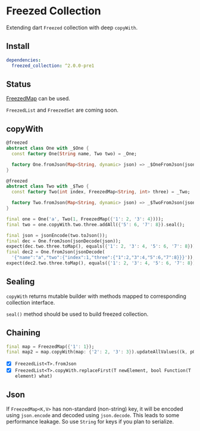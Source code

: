 # Freezed Collection

Extending dart `Freezed` collection with deep `copyWith`.

## Install

```yaml
dependencies:
  freezed_collection: ^2.0.0-pre1
```

## Status

[FreezedMap](lib/src/freezed_map.dart) can be used.

`FreezedList` and `FreezedSet` are coming soon.

## copyWith

[//]: # ( @formatter:off)
```dart
@freezed
abstract class One with _$One {
  const factory One(String name, Two two) = _One;

  factory One.fromJson(Map<String, dynamic> json) => _$OneFromJson(json);
}

@freezed
abstract class Two with _$Two {
  const factory Two(int index, FreezedMap<String, int> three) = _Two;

  factory Two.fromJson(Map<String, dynamic> json) => _$TwoFromJson(json);
}

final one = One('a', Two(1, FreezedMap({'1': 2, '3': 4})));
final two = one.copyWith.two.three.addAll({'5': 6, '7': 8}).seal();

final json = jsonEncode(two.toJson());
final dec = One.fromJson(jsonDecode(json));
expect(dec.two.three.toMap(), equals({'1': 2, '3': 4, '5': 6, '7': 8}));
final dec2 = One.fromJson(jsonDecode(
  '{"name":"a","two":{"index":1,"three":{"1":2,"3":4,"5":6,"7":8}}}'));
expect(dec2.two.three.toMap(), equals({'1': 2, '3': 4, '5': 6, '7': 8}));
```
[//]: # ( @formatter:on)

## Sealing

`copyWith` returns mutable builder with methods mapped to corresponding collection interface.

`seal()` method should be used to build freezed collection.

## Chaining

[//]: # ( @formatter:off)
```dart
final map = FreezedMap({'1': 1});
final map2 = map.copyWith(map: {'2': 2, '3': 3}).updateAllValues((k, p0) => p0 + 1).removeWhere((k, v) => 2 == v).seal();
```
[//]: # ( @formatter:on)

- [x] `FreezedList<T>.fromJson`
- [x] `FreezedList<T>.copyWith.replaceFirst(T newElement, bool Function(T element) what)`

## Json

If `FreezedMap<K,V>` has non-standard (non-string) key, it will be encoded using `json.encode` and decoded using
`json.decode`. This leads to some performance leakage. So use `String` for keys if you plan to serialize.
